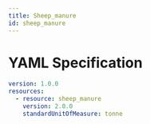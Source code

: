 ```yaml
---
title: Sheep_manure
id: sheep_manure
---
```




# YAML Specification

```yaml
version: 1.0.0
resources:
  - resource: sheep_manure
    version: 2.0.0
    standardUnitOfMeasure: tonne
```



